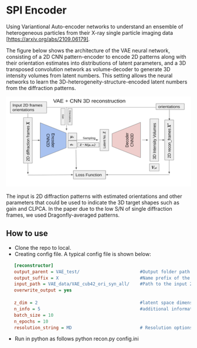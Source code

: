 # SPI Encoder
Using Variantional Auto-encoder networks to understand an ensemble of heterogeneous particles from their X-ray single particle imaging data [https://arxiv.org/abs/2109.06179].

The figure below shows the architecture of the VAE neural network, consisting of a 2D CNN pattern-encoder to encode 2D patterns along with their orientation estimates into distributions of latent parameters, and a 3D transposed convolution network as volume-decoder to generate 3D intensity volumes from latent numbers. This setting allows the neural networks to learn the 3D-heterogeneity-structure-encoded latent numbers from the diffraction patterns.

![plot](https://github.com/Yulong-Zhuang/3Dvolume_recon_for_FEL_single_particel_imaging/blob/main/appendix/VAE_structure.png)

The input is 2D diffraction patterns with estimated orientations and other parameters that could be used to indicate the 3D target shapes such as gain and CLPCA.
In the paper due to the low S/N of single diffraction frames, we used Dragonfly-averaged patterns.
 
## How to use
 * Clone the repo to local.
 * Creating config file. A typical config file is shown below:
```ini
   [reconstructor]
   output_parent = VAE_test/                       #Output folder path
   output_suffix = X                               #Name prefix of the output folder
   input_path = VAE_data/VAE_cub42_ori_syn_all/    #Path to the input 2D patterns
   overwrite_output = yes                                              
 
   z_dim = 2                                       #latent space dimension
   n_info = 5                                      #additional informations (e.g. orientation, gain or CLPCA ...)
   batch_size = 10
   n_epochs = 10
   resolution_string = MD                          # Resolution options: LD: 81^3; MD: 161^3; HD: 243^2; 
```

 * Run in python as follows
   python recon.py config.ini
 
